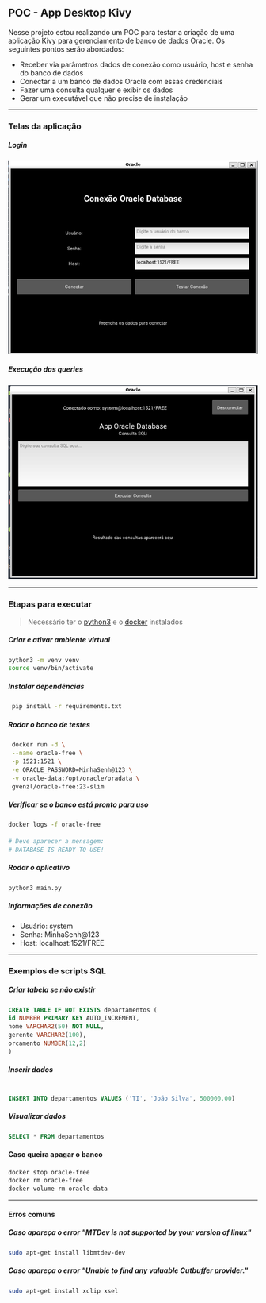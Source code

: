 ## POC - App Desktop Kivy

Nesse projeto estou realizando um POC para testar a criação de uma aplicação Kivy para gerenciamento de banco de dados Oracle. Os seguintes pontos serão abordados:

- Receber via parâmetros dados de conexão como usuário, host e senha do banco de dados
- Conectar a um banco de dados Oracle com essas credenciais
- Fazer uma consulta qualquer e exibir os dados
- Gerar um executável que não precise de instalação

---

### Telas da aplicação

##### Login

![Tela de Login](./assets/login.png)

##### Execução das queries

![Tela principal](./assets/main.png)

---

### Etapas para executar

> Necessário ter o [python3](https://www.python.org/downloads/) e o [docker](https://docs.docker.com/engine/install/) instalados

##### Criar e ativar ambiente virtual

```bash
python3 -m venv venv
source venv/bin/activate
```

##### Instalar dependências

```bash
 pip install -r requirements.txt
```

##### Rodar o banco de testes

```bash
 docker run -d \
 --name oracle-free \
 -p 1521:1521 \
 -e ORACLE_PASSWORD=MinhaSenh@123 \
 -v oracle-data:/opt/oracle/oradata \
 gvenzl/oracle-free:23-slim
```

##### Verificar se o banco está pronto para uso

```bash
docker logs -f oracle-free

# Deve aparecer a mensagem:
# DATABASE IS READY TO USE!
```

##### Rodar o aplicativo

```bash
python3 main.py
```

##### Informações de conexão

- Usuário: system
- Senha: MinhaSenh@123
- Host: localhost:1521/FREE

---

### Exemplos de scripts SQL

##### Criar tabela se não existir

```sql
CREATE TABLE IF NOT EXISTS departamentos (
id NUMBER PRIMARY KEY AUTO_INCREMENT,
nome VARCHAR2(50) NOT NULL,
gerente VARCHAR2(100),
orcamento NUMBER(12,2)
)
```

##### Inserir dados

```sql

INSERT INTO departamentos VALUES ('TI', 'João Silva', 500000.00)
```

##### Visualizar dados

```sql
SELECT * FROM departamentos
```

#### Caso queira apagar o banco

```bash
docker stop oracle-free
docker rm oracle-free
docker volume rm oracle-data
```

---

#### Erros comuns

##### Caso apareça o error "MTDev is not supported by your version of linux"

```bash
sudo apt-get install libmtdev-dev
```

##### Caso apareça o error "Unable to find any valuable Cutbuffer provider."

```bash
sudo apt-get install xclip xsel
```
